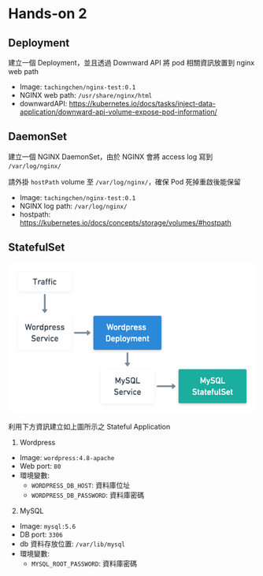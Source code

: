 # Hands-on 2

## Deployment

建立一個 Deployment，並且透過 Downward API 將 pod 相關資訊放置到 nginx web path

* Image: `tachingchen/nginx-test:0.1`
* NGINX web path: `/usr/share/nginx/html`
* downwardAPI: https://kubernetes.io/docs/tasks/inject-data-application/downward-api-volume-expose-pod-information/

## DaemonSet

建立一個 NGINX DaemonSet，由於 NGINX 會將 access log 寫到 `/var/log/nginx/`

請外掛 `hostPath` volume 至 `/var/log/nginx/`，確保 Pod 死掉重啟後能保留

* Image: `tachingchen/nginx-test:0.1`
* NGINX log path: `/var/log/nginx/`
* hostpath: https://kubernetes.io/docs/concepts/storage/volumes/#hostpath

## StatefulSet

![](./assets/2-sts.png)

利用下方資訊建立如上圖所示之 Stateful Application

1. Wordpress
  * Image: `wordpress:4.8-apache`
  * Web port: `80`
  * 環境變數:
    * `WORDPRESS_DB_HOST`: 資料庫位址
    * `WORDPRESS_DB_PASSWORD`: 資料庫密碼

2. MySQL
  * Image: `mysql:5.6`
  * DB port: `3306`
  * db 資料存放位置: `/var/lib/mysql`
  * 環境變數:
    * `MYSQL_ROOT_PASSWORD`: 資料庫密碼
